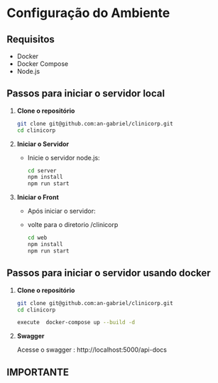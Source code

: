 # Configuração do Ambiente

## Requisitos

- Docker
- Docker Compose
- Node.js

## Passos para iniciar o servidor local

1. **Clone o repositório**

   ```sh
   git clone git@github.com:an-gabriel/clinicorp.git
   cd clinicorp
   ```

2. **Iniciar o Servidor**

   - Inicie o servidor node.js:

     ```sh
     cd server
     npm install
     npm run start

3. **Iniciar o Front**

   - Após iniciar o servidor:
   - volte para o diretorio /clinicorp

     ```sh
     cd web
     npm install
     npm run start

## Passos para iniciar o servidor usando docker

1. **Clone o repositório**

	```sh
	git clone git@github.com:an-gabriel/clinicorp.git
	cd clinicorp

    execute  docker-compose up --build -d

	```
4. **Swagger**

	Acesse o swagger : http://localhost:5000/api-docs



## IMPORTANTE

